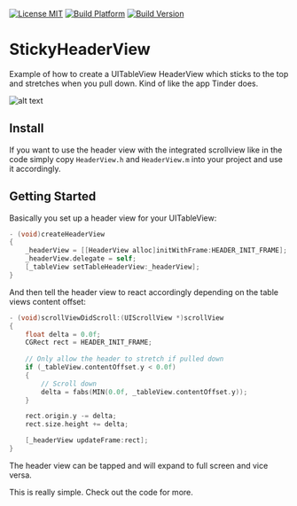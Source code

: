 [![License MIT](https://go-shields.herokuapp.com/license-MIT-blue.png)](https://github.com/michalkonturek/ActiveRecord/blob/master/LICENSE)
[![Build Platform](https://cocoapod-badges.herokuapp.com/p/ActiveRecord/badge.png)](https://github.com/michalkonturek/ActiveRecord)
[![Build Version](https://cocoapod-badges.herokuapp.com/v/ActiveRecord/badge.png)](https://github.com/michalkonturek/ActiveRecord)

StickyHeaderView
================

Example of how to create a UITableView HeaderView which sticks to the top and stretches when you pull down. Kind of like the app Tinder does.

![alt text](http://imgur.com/CLqiksy.png "Tinder like sticky header view whick stretches when pulled down")

## Install

If you want to use the header view with the integrated scrollview like in the code simply copy `HeaderView.h` and `HeaderView.m` into your project and use it accordingly.

## Getting Started

Basically you set up a header view for your UITableView:

```objectivec
- (void)createHeaderView
{
    _headerView = [[HeaderView alloc]initWithFrame:HEADER_INIT_FRAME];
    _headerView.delegate = self;
    [_tableView setTableHeaderView:_headerView];
}
```

And then tell the header view to react accordingly depending on the table views content offset:

```objectivec
- (void)scrollViewDidScroll:(UIScrollView *)scrollView
{
    float delta = 0.0f;
    CGRect rect = HEADER_INIT_FRAME;
    
    // Only allow the header to stretch if pulled down
    if (_tableView.contentOffset.y < 0.0f)
    {
        // Scroll down
        delta = fabs(MIN(0.0f, _tableView.contentOffset.y));
    }

    rect.origin.y -= delta;
    rect.size.height += delta;

    [_headerView updateFrame:rect];
}
```

The header view can be tapped and will expand to full screen and vice versa.

This is really simple. Check out the code for more.
